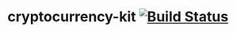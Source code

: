 # cryptocurrency-kit [![Build Status](https://travis-ci.org/laohanlinux/cryptocurrency-kit-rs.svg?branch=master)](https://travis-ci.org/laohanlinux/cryptocurrency-kit-rs)
